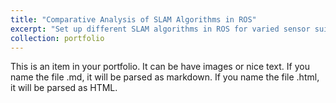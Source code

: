 ```yaml
---
title: "Comparative Analysis of SLAM Algorithms in ROS"
excerpt: "Set up different SLAM algorithms in ROS for varied sensor suites through testing with Benchmark  datasets  and  Simulated  Data  generated  through CARLA simulation. <br/><img src='/images/slam_pic.png' width="500" height="300">"
collection: portfolio
---
```


This is an item in your portfolio. It can be have images or nice text. If you name the file .md, it will be parsed as markdown. If you name the file .html, it will be parsed as HTML. 
